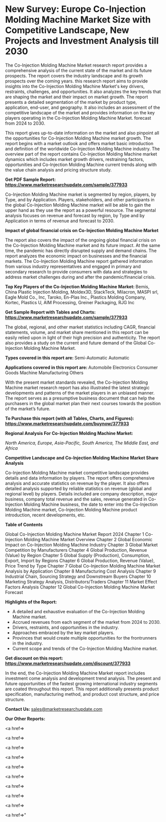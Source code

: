 # New Survey: Europe Co-Injection Molding Machine Market Size with Competitive Landscape, New Projects and Investment Analysis till 2030

The Co-Injection Molding Machine Market research report provides a comprehensive analysis of the current state of the market and its future prospects. The report covers the industry landscape and its growth prospects over the coming years. this research report aims to provide insights into the Co-Injection Molding Machine Market's key drivers, restraints, challenges, and opportunities. It also analyzes the key trends that are shaping the market and their impact on market growth. The report presents a detailed segmentation of the market by product type, application, end-user, and geography. It also includes an assessment of the competitive landscape of the market and provides information on the key players operating in the Co-Injection Molding Machine Market. forecast from 2024 to 2030.

This report gives up-to-date information on the market and also pinpoint all the opportunities for Co-Injection Molding Machine market growth. The report begins with a market outlook and offers market basic introduction and definition of the worldwide Co-Injection Molding Machine industry. The overview part of the report contains Co-Injection Molding Machine market dynamics which includes market growth drivers, restraining factors, opportunities and Co-Injection Molding Machine current trends along with the value chain analysis and pricing structure study.

<strong><b>Get PDF Sample Report: <a href=https://www.marketresearchupdate.com/sample/377933>https://www.marketresearchupdate.com/sample/377933</a></b></strong>

Co-Injection Molding Machine market is segmented by region, players, by Type, and by Application. Players, stakeholders, and other participants in the global Co-Injection Molding Machine market will be able to gain the upper hand as they use the report as a powerful resource. The segmental analysis focuses on revenue and forecast by region, by Type and by Application in terms of revenue and forecast to 2030.

<strong><b>Impact of global financial crisis on Co-Injection Molding Machine Market</b></strong>

The report also covers the impact of the ongoing global financial crisis on the Co-Injection Molding Machine market and its future impact. At the same time, the pandemic has directly disrupted supply and demand chains. The report analyzes the economic impact on businesses and the financial markets. The Co-Injection Molding Machine report gathered information from various industry representatives and engaged in primary and secondary research to provide consumers with data and strategies to address market challenges during and after the pandemic/financial crisis.

<strong><b>Top Key Players of the Co-Injection Molding Machine Market:
</b></strong>Bemis, China Plastic Injection Molding, Moldex3D, StackTeck, Milacron, MASPI srl, Eagle Mold Co., Inc, Taroko, En-Plas Inc., Plastics Molding Company, Kortec, Plastics U, AIM Processing, Greiner Packaging, RJG Inc<strong><b>
</b></strong>

<strong><b>Get Sample Report with Tables and Charts: <a href=https://www.marketresearchupdate.com/sample/377933>https://www.marketresearchupdate.com/sample/377933</a></b></strong>

The global, regional, and other market statistics including CAGR, financial statements, volume, and market share mentioned in this report can be easily relied upon in light of their high precision and authenticity. The report also provides a study on the current and future demand of the Global Co-Injection Molding Machine Market.

<strong><b>Types covered in this report are:
</b></strong>Semi-Automatic
Automatic<strong><b>
</b></strong>

<strong><b>Applications covered in this report are:
</b></strong>Automobile
Electronics
Consumer Goods
Machine Manufacturing
Others<strong><b>
</b></strong>

With the present market standards revealed, the Co-Injection Molding Machine market research report has also illustrated the latest strategic developments and patterns of the market players in an unbiased manner. The report serves as a presumptive business document that can help the purchasers in the global market plan their next courses towards the position of the market’s future.

<strong><b>To Purchase this report (with all Tables, Charts, and Figures): <a href=https://www.marketresearchupdate.com/buynow/377933>https://www.marketresearchupdate.com/buynow/377933</a></b></strong>

<strong><b>Regional Analysis For Co-Injection Molding Machine Market:</b></strong>

<em><i>North America, Europe, Asia-Pacific, South America, The Middle East, and Africa</i></em>

<strong><b>Competitive Landscape and Co-Injection Molding Machine Market Share Analysis</b></strong>

Co-Injection Molding Machine market competitive landscape provides details and data information by players. The report offers comprehensive analysis and accurate statistics on revenue by the player. It also offers detailed analysis supported by reliable statistics on revenue (global and regional level) by players. Details included are company description, major business, company total revenue and the sales, revenue generated in Co-Injection Molding Machine business, the date to enter into the Co-Injection Molding Machine market, Co-Injection Molding Machine product introduction, recent developments, etc.

<strong><b>Table of Contents</b></strong>

Global Co-Injection Molding Machine Market Report 2024
Chapter 1 Co-Injection Molding Machine Market Overview
Chapter 2 Global Economic Impact on Co-Injection Molding Machine Industry
Chapter 3 Global Market Competition by Manufacturers
Chapter 4 Global Production, Revenue (Value) by Region
Chapter 5 Global Supply (Production), Consumption, Export, Import by Regions
Chapter 6 Global Production, Revenue (Value), Price Trend by Type
Chapter 7 Global Co-Injection Molding Machine Market Analysis by Application
Chapter 8 Manufacturing Cost Analysis
Chapter 9 Industrial Chain, Sourcing Strategy and Downstream Buyers
Chapter 10 Marketing Strategy Analysis, Distributors/Traders
Chapter 11 Market Effect Factors Analysis
Chapter 12 Global Co-Injection Molding Machine Market Forecast

<strong><b>Highlights of the Report:</b></strong>

- A detailed and exhaustive evaluation of the Co-Injection Molding Machine market.
- Accrued revenues from each segment of the market from 2024 to 2030.
- Drivers, restraints, and opportunities in the industry.
- Approaches embraced by the key market players.
- Provinces that would create multiple opportunities for the frontrunners in the industry.
- Current scope and trends of the Co-Injection Molding Machine market.

<strong><b>Get discount on this report: <a href=https://www.marketresearchupdate.com/discount/377933>https://www.marketresearchupdate.com/discount/377933</a></b></strong>

In the end, the Co-Injection Molding Machine Market report includes investment come analysis and development trend analysis. The present and future opportunities of the fastest growing international industry segments are coated throughout this report. This report additionally presents product specification, manufacturing method, and product cost structure, and price structure.

<strong><b>Contact Us:
</b></strong>sales@marketresearchupdate.com

<strong>Our Other Reports:</strong>

<a href=></a>

<a href=></a>

<a href=></a>

<a href=></a>

<a href=></a>

<a href=></a>

<a href=></a>

<a href=></a>

<a href=></a>

<a href=></a>"
